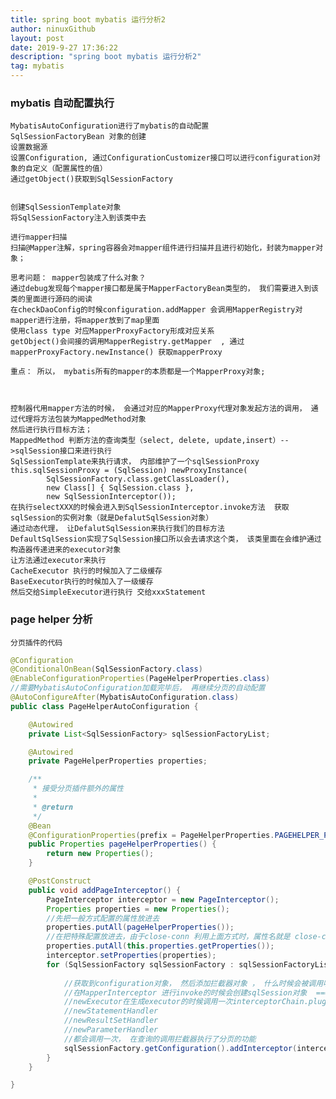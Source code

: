```yaml
---
title: spring boot mybatis 运行分析2
author: ninuxGithub
layout: post
date: 2019-9-27 17:36:22
description: "spring boot mybatis 运行分析2"
tag: mybatis
---
```


### mybatis 自动配置执行
    MybatisAutoConfiguration进行了mybatis的自动配置
    SqlSessionFactoryBean 对象的创建
    设置数据源
    设置Configuration, 通过ConfigurationCustomizer接口可以进行configuration对象的自定义（配置属性的值）
    通过getObject()获取到SqlSessionFactory
    
    
    创建SqlSessionTemplate对象
    将SqlSessionFactory注入到该类中去
    
    进行mapper扫描
    扫描@Mapper注解，spring容器会对mapper组件进行扫描并且进行初始化，封装为mapper对象；
    
    思考问题： mapper包装成了什么对象？
    通过debug发现每个mapper接口都是属于MapperFactoryBean类型的， 我们需要进入到该类的里面进行源码的阅读
    在checkDaoConfig的时候configuration.addMapper 会调用MapperRegistry对mapper进行注册，将mapper放到了map里面
    使用class type 对应MapperProxyFactory形成对应关系
    getObject()会间接的调用MapperRegistry.getMapper  , 通过mapperProxyFactory.newInstance() 获取mapperProxy
    
    重点： 所以， mybatis所有的mapper的本质都是一个MapperProxy对象;
    
    
    
    控制器代用mapper方法的时候， 会通过对应的MapperProxy代理对象发起方法的调用， 通过代理将方法包装为MappedMethod对象
    然后进行执行目标方法；
    MappedMethod 判断方法的查询类型（select, delete, update,insert）-->sqlSession接口来进行执行
    SqlSessionTemplate来执行请求， 内部维护了一个sqlSessionProxy
    this.sqlSessionProxy = (SqlSession) newProxyInstance(
            SqlSessionFactory.class.getClassLoader(),
            new Class[] { SqlSession.class },
            new SqlSessionInterceptor());
    在执行selectXXX的时候会进入到SqlSessionInterceptor.invoke方法  获取sqlSession的实例对象（就是DefalutSqlSession对象）
    通过动态代理， 让DefalutSqlSession来执行我们的目标方法
    DefaultSqlSession实现了SqlSession接口所以会去请求这个类， 该类里面在会维护通过构造器传递进来的executor对象
    让方法通过executor来执行
    CacheExecutor 执行的时候加入了二级缓存
    BaseExecutor执行的时候加入了一级缓存
    然后交给SimpleExecutor进行执行 交给xxxStatement


### page helper 分析
   
    分页插件的代码

```java
@Configuration
@ConditionalOnBean(SqlSessionFactory.class)
@EnableConfigurationProperties(PageHelperProperties.class)
//需要MybatisAutoConfiguration加载完毕后， 再继续分页的自动配置
@AutoConfigureAfter(MybatisAutoConfiguration.class)
public class PageHelperAutoConfiguration {

    @Autowired
    private List<SqlSessionFactory> sqlSessionFactoryList;

    @Autowired
    private PageHelperProperties properties;

    /**
     * 接受分页插件额外的属性
     *
     * @return
     */
    @Bean
    @ConfigurationProperties(prefix = PageHelperProperties.PAGEHELPER_PREFIX)
    public Properties pageHelperProperties() {
        return new Properties();
    }

    @PostConstruct
    public void addPageInterceptor() {
        PageInterceptor interceptor = new PageInterceptor();
        Properties properties = new Properties();
        //先把一般方式配置的属性放进去
        properties.putAll(pageHelperProperties());
        //在把特殊配置放进去，由于close-conn 利用上面方式时，属性名就是 close-conn 而不是 closeConn，所以需要额外的一步
        properties.putAll(this.properties.getProperties());
        interceptor.setProperties(properties);
        for (SqlSessionFactory sqlSessionFactory : sqlSessionFactoryList) {
         
            //获取到configuration对象， 然后添加拦截器对象 ， 什么时候会被调用呢？
            //在MapperInterceptor 进行invoke的时候会创建sqlSession对象  ===> DefaultSqlSession对象 在这个过程中需要创建executor
            //newExecutor在生成executor的时候调用一次interceptorChain.pluginAll(executor);
            //newStatementHandler
            //newResultSetHandler
            //newParameterHandler
            //都会调用一次， 在查询的调用拦截器执行了分页的功能
            sqlSessionFactory.getConfiguration().addInterceptor(interceptor);
        }
    }

}
```   
    
    
    
    
    
    
    
    